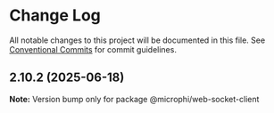 # Change Log

All notable changes to this project will be documented in this file.
See [Conventional Commits](https://conventionalcommits.org) for commit guidelines.

## 2.10.2 (2025-06-18)

**Note:** Version bump only for package @microphi/web-socket-client
